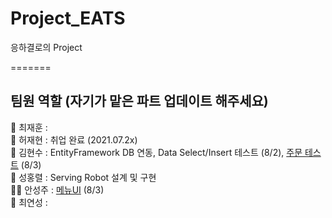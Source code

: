 # Project_EATS
응하결로의 Project

=======
## 팀원 역할 (자기가 맡은 파트 업데이트 해주세요)  
🧓 최재훈 :    
🧑 허재현 : 취업 완료 (2021.07.2x)       
👦 김현수 : EntityFramework DB 연동, Data Select/Insert 테스트 (8/2), [주문 테스트](https://github.com/jacksimuse/Project_EATS/tree/main/OrderTest) (8/3)  
🧔 성홍렬 : Serving Robot 설계 및 구현   
👩‍🦰 안성주 :  [메뉴UI](https://github.com/jacksimuse/Project_EATS/tree/main/kiosk1) (8/3)    
👩 최연성 :     
